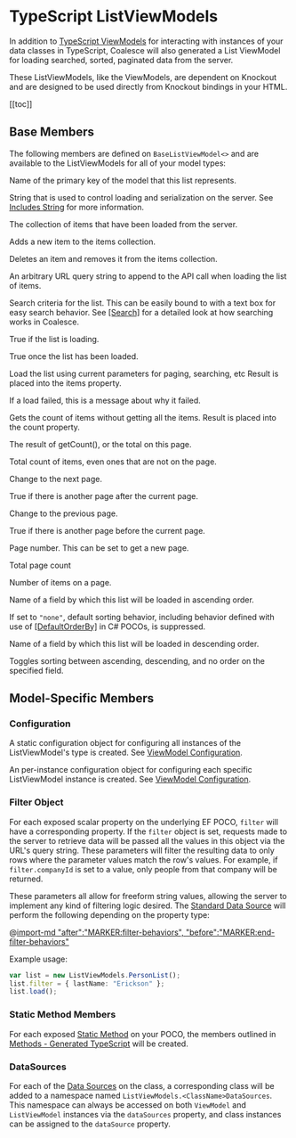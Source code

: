 

# TypeScript ListViewModels

In addition to [TypeScript ViewModels](/stacks/ko/client/view-model.md) for interacting with instances of your data classes in TypeScript, Coalesce will also generated a List ViewModel for loading searched, sorted, paginated data from the server.

These ListViewModels, like the ViewModels, are dependent on Knockout and are designed to be used directly from Knockout bindings in your HTML.

[[toc]]

## Base Members

The following members are defined on `BaseListViewModel<>` and are available to the ListViewModels for all of your model types:

<Prop def="modelKeyName: string" lang="ts" />

Name of the primary key of the model that this list represents.

<Prop def="includes: string" lang="ts" />

String that is used to control loading and serialization on the server. See [Includes String](/concepts/includes.md) for more information.
    

<Prop def="items: KnockoutObservableArray<TItem>" lang="ts" />

The collection of items that have been loaded from the server.

<Prop def="addNewItem: (): TItem" lang="ts" />

Adds a new item to the items collection.
    
<Prop def="deleteItem: (item: TItem): JQueryPromise<any>" lang="ts" />

Deletes an item and removes it from the items collection.


<Prop def="queryString: string" lang="ts" />

An arbitrary URL query string to append to the API call when loading the list of items.
    
<Prop def="search: KnockoutObservable<string>" lang="ts" />

Search criteria for the list. This can be easily bound to with a text box for easy search behavior. See [[Search]](/modeling/model-components/attributes/search.md) for a detailed look at how searching works in Coalesce.

    
<Prop def="isLoading: KnockoutObservable<boolean>" lang="ts" />

True if the list is loading.

<Prop def="isLoaded: KnockoutObservable<boolean>" lang="ts" />

True once the list has been loaded.
    
<Prop def="load: (callback?: any): JQueryPromise<any>" lang="ts" />

Load the list using current parameters for paging, searching, etc Result is placed into the items property.
    
<Prop def="message: KnockoutObservable<string>" lang="ts" />

If a load failed, this is a message about why it failed.
    

<Prop def="getCount: (callback?: any): JQueryPromise<any>" lang="ts" />

Gets the count of items without getting all the items. Result is placed into the count property.

<Prop def="count: KnockoutObservable<number>" lang="ts" />

The result of getCount(), or the total on this page.
    
<Prop def="totalCount: KnockoutObservable<number>" lang="ts" />

Total count of items, even ones that are not on the page.

    
<Prop def="nextPage: (): void" lang="ts" />

Change to the next page.
    
<Prop def="nextPageEnabled: KnockoutComputed<boolean>" lang="ts" />

True if there is another page after the current page.
    
<Prop def="previousPage: (): void" lang="ts" />

Change to the previous page.
    
<Prop def="previousPageEnabled: KnockoutComputed<boolean>" lang="ts" />

True if there is another page before the current page.
    
<Prop def="page: KnockoutObservable<number>" lang="ts" />

Page number. This can be set to get a new page.
    
<Prop def="pageCount: KnockoutObservable<number>" lang="ts" />

Total page count
    
<Prop def="pageSize: KnockoutObservable<number>" lang="ts" />

Number of items on a page.

<Prop def="orderBy: KnockoutObservable<string>" lang="ts" />

Name of a field by which this list will be loaded in ascending order.

If set to `"none"`, default sorting behavior, including behavior defined with use of [[DefaultOrderBy]](/modeling/model-components/attributes/default-order-by.md) in C# POCOs, is suppressed.
    
<Prop def="orderByDescending: KnockoutObservable<string>" lang="ts" />

Name of a field by which this list will be loaded in descending order.
    
<Prop def="orderByToggle: (field: string): void" lang="ts" />

Toggles sorting between ascending, descending, and no order on the specified field.
        

## Model-Specific Members

### Configuration

<Prop def="static coalesceConfig: Coalesce.ListViewModelConfiguration<PersonList, ViewModels.Person>" lang="ts" id="member-class-config" />

A static configuration object for configuring all instances of the ListViewModel's type is created. See [ViewModel Configuration](/stacks/ko/client/model-config.md).

<Prop def="coalesceConfig: Coalesce.ListViewModelConfiguration<PersonList, ViewModels.Person>" lang="ts" id="member-instance-config" />

An per-instance configuration object for configuring each specific ListViewModel instance is created. See [ViewModel Configuration](/stacks/ko/client/model-config.md).


### Filter Object
<Prop def="public filter: {
    personId?: string
    firstName?: string
    lastName?: string
    gender?: string
    companyId?: string
} = null;" lang="ts" id="code-filter-object" />

For each exposed scalar property on the underlying EF POCO, `filter` will have a corresponding property. If the `filter` object is set, requests made to the server to retrieve data will be passed all the values in this object via the URL's query string. These parameters will filter the resulting data to only rows where the parameter values match the row's values. For example, if `filter.companyId` is set to a value, only people from that company will be returned.

These parameters all allow for freeform string values, allowing the server to implement any kind of filtering logic desired. The [Standard Data Source](/modeling/model-components/data-sources.md#standard-data-source) will perform the following depending on the property type:

@[import-md "after":"MARKER:filter-behaviors", "before":"MARKER:end-filter-behaviors"](../../../modeling/model-components/data-sources.md) 

Example usage:
``` ts
var list = new ListViewModels.PersonList();
list.filter = { lastName: "Erickson" };
list.load();
```


### Static Method Members

<Prop def="public readonly namesStartingWith = new Person.NamesStartingWith(this);
public static NamesStartingWith = class NamesStartingWith extends Coalesce.ClientMethod<PersonList, string[]> { ... };" lang="ts" id="code-static-method-members" />

For each exposed [Static Method](/modeling/model-components/methods.md#static-methods) on your POCO, the members outlined in [Methods - Generated TypeScript](/stacks/ko/client/methods.md) will be created.


### DataSources
<Prop def="
public dataSources = ListViewModels.PersonDataSources;
public dataSource: DataSource<Person> = new this.dataSources.Default();" lang="ts" id="code-data-source-members" />

For each of the [Data Sources](/modeling/model-components/data-sources.md) on the class, a corresponding class will be added to a namespace named `ListViewModels.<ClassName>DataSources`. This namespace can always be accessed on both `ViewModel` and `ListViewModel` instances via the `dataSources` property, and class instances can be assigned to the `dataSource` property.


        
